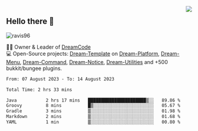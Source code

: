 <img align='right' src="https://github-readme-stats.vercel.app/api?username=Ravis96&show_icons=true">

## Hello there 👋
<p align="left"> <img src="https://komarev.com/ghpvc/?username=ravis96&label=Profile%20views&color=0e75b6&style=flat" alt="ravis96" /> </p>

👨‍💻 Owner & Leader of [DreamCode](https://github.com/DreamPoland) <br>
💻 Open-Source projects: [Dream-Template](https://github.com/DreamPoland/dream-template) on [Dream-Platform](https://github.com/DreamPoland/dream-platform), [Dream-Menu](https://github.com/DreamPoland/dream-menu), [Dream-Command](https://github.com/DreamPoland/dream-command), [Dream-Notice](https://github.com/DreamPoland/dream-notice), [Dream-Utilities](https://github.com/DreamPoland/dream-utilities) and +500 bukkit/bungee plugins.

<!--START_SECTION:waka-->

```txt
From: 07 August 2023 - To: 14 August 2023

Total Time: 2 hrs 33 mins

Java           2 hrs 17 mins   ██████████████████████▒░░   89.86 %
Groovy         8 mins          █▒░░░░░░░░░░░░░░░░░░░░░░░   05.67 %
Gradle         3 mins          ▒░░░░░░░░░░░░░░░░░░░░░░░░   01.98 %
Markdown       2 mins          ▒░░░░░░░░░░░░░░░░░░░░░░░░   01.68 %
YAML           1 min           ▒░░░░░░░░░░░░░░░░░░░░░░░░   00.80 %
```

<!--END_SECTION:waka-->
